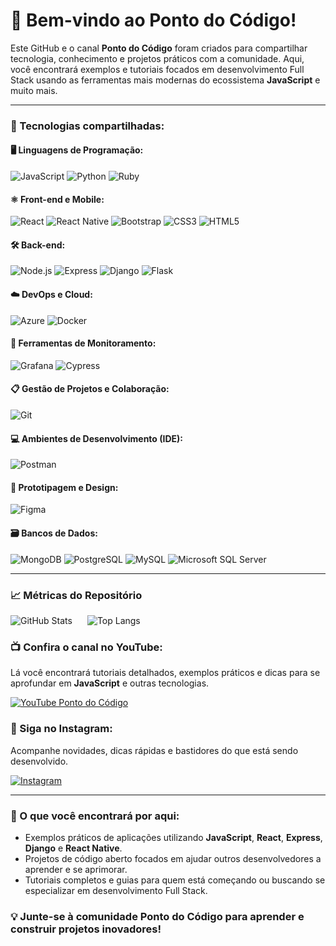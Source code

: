 # 👋 Bem-vindo ao Ponto do Código!

Este GitHub e o canal **Ponto do Código** foram criados para compartilhar tecnologia, conhecimento e projetos práticos com a comunidade. Aqui, você encontrará exemplos e tutoriais focados em desenvolvimento Full Stack usando as ferramentas mais modernas do ecossistema **JavaScript** e muito mais.

---

### 🚀 Tecnologias compartilhadas:

#### 🖥️ **Linguagens de Programação**:
![JavaScript](https://img.shields.io/badge/-JavaScript-F7DF1E?logo=javascript&logoColor=black&style=for-the-badge)
![Python](https://img.shields.io/badge/-Python-3776AB?logo=python&logoColor=white&style=for-the-badge)
![Ruby](https://img.shields.io/badge/-Ruby-CC342D?logo=ruby&logoColor=white&style=for-the-badge)

#### ⚛️ **Front-end e Mobile**:
![React](https://img.shields.io/badge/-React-61DAFB?logo=react&logoColor=white&style=for-the-badge)
![React Native](https://img.shields.io/badge/-React%20Native-61DAFB?logo=react&logoColor=white&style=for-the-badge)
![Bootstrap](https://img.shields.io/badge/-Bootstrap-7952B3?logo=bootstrap&logoColor=white&style=for-the-badge)
![CSS3](https://img.shields.io/badge/-CSS3-1572B6?logo=css3&logoColor=white&style=for-the-badge)
![HTML5](https://img.shields.io/badge/-HTML5-E34F26?logo=html5&logoColor=white&style=for-the-badge)

#### 🛠️ **Back-end**:
![Node.js](https://img.shields.io/badge/-Node.js-339933?logo=nodedotjs&logoColor=white&style=for-the-badge)
![Express](https://img.shields.io/badge/-Express-000000?logo=express&logoColor=white&style=for-the-badge)
![Django](https://img.shields.io/badge/-Django-092E20?logo=django&logoColor=white&style=for-the-badge)
![Flask](https://img.shields.io/badge/-Flask-000000?logo=flask&logoColor=white&style=for-the-badge)

#### ☁️ **DevOps e Cloud**:
![Azure](https://img.shields.io/badge/-Azure-0078D4?logo=microsoft-azure&logoColor=white&style=for-the-badge)
![Docker](https://img.shields.io/badge/-Docker-2496ED?logo=docker&logoColor=white&style=for-the-badge)

#### 🧩 **Ferramentas de Monitoramento**:
![Grafana](https://img.shields.io/badge/-Grafana-F46800?logo=grafana&logoColor=white&style=for-the-badge)
![Cypress](https://img.shields.io/badge/-Cypress-17202C?logo=cypress&logoColor=white&style=for-the-badge)

#### 📋 **Gestão de Projetos e Colaboração**:
![Git](https://img.shields.io/badge/-Git-F05032?logo=git&logoColor=white&style=for-the-badge)

#### 💻 **Ambientes de Desenvolvimento (IDE)**:
![Postman](https://img.shields.io/badge/-Postman-FF6C37?logo=postman&logoColor=white&style=for-the-badge)

#### 🎨 **Prototipagem e Design**:
![Figma](https://img.shields.io/badge/-Figma-F24E1E?logo=figma&logoColor=white&style=for-the-badge)

#### 🗃️ **Bancos de Dados**:
![MongoDB](https://img.shields.io/badge/-MongoDB-47A248?logo=mongodb&logoColor=white&style=for-the-badge)
![PostgreSQL](https://img.shields.io/badge/-PostgreSQL-4169E1?logo=postgresql&logoColor=white&style=for-the-badge)
![MySQL](https://img.shields.io/badge/-MySQL-4479A1?logo=mysql&logoColor=white&style=for-the-badge)
![Microsoft SQL Server](https://img.shields.io/badge/-Microsoft%20SQL%20Server-CC2927?logo=microsoft-sql-server&logoColor=white&style=for-the-badge)

---

### 📈 Métricas do Repositório

<div>
  <img src="https://github-readme-stats.vercel.app/api?username=pontodocodigo&show_icons=true&theme=radical" alt="GitHub Stats" style="margin-right: 20px;"/>
  <img src="https://github-readme-stats.vercel.app/api/top-langs/?username=pontodocodigo&hide_progress=true&theme=radical" alt="Top Langs"/>
</div>

### 📺 Confira o canal no YouTube:
Lá você encontrará tutoriais detalhados, exemplos práticos e dicas para se aprofundar em **JavaScript** e outras tecnologias.

[![YouTube Ponto do Código](https://img.shields.io/badge/YouTube-Ponto%20do%20C%C3%B3digo-FF0000?logo=youtube&logoColor=white&style=for-the-badge)](https://youtube.com/@pontodocodigo)

### 📸 Siga no Instagram:
Acompanhe novidades, dicas rápidas e bastidores do que está sendo desenvolvido.

[![Instagram](https://img.shields.io/badge/Instagram-pontodocodigo-E4405F?logo=instagram&logoColor=white&style=for-the-badge)](https://www.instagram.com/pontodocodigo)

---

### 🌟 O que você encontrará por aqui:
- Exemplos práticos de aplicações utilizando **JavaScript**, **React**, **Express**, **Django** e **React Native**.
- Projetos de código aberto focados em ajudar outros desenvolvedores a aprender e se aprimorar.
- Tutoriais completos e guias para quem está começando ou buscando se especializar em desenvolvimento Full Stack.

### 💡 Junte-se à comunidade **Ponto do Código** para aprender e construir projetos inovadores!

